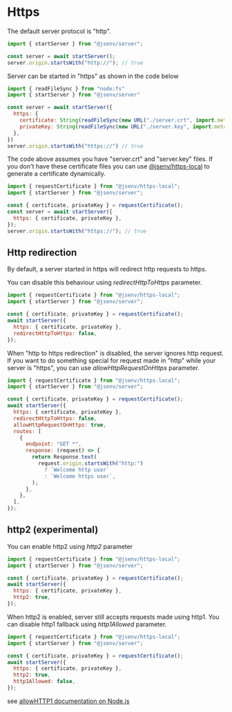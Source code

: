 # Https

The default server protocol is "http".

```js
import { startServer } from "@jsenv/server";

const server = await startServer();
server.origin.startsWith("http://"); // true
```

Server can be started in "https" as shown in the code below

```js
import { readFileSync } from "node:fs"
import { startServer } from "@jsenv/server"

const server = await startServer({
  https: {
    certificate: String(readFileSync(new URL("./server.crt", import.meta.url)),
    privateKey: String(readFileSync(new URL("./server.key", import.meta.url)),
  },
})
server.origin.startsWith("https://") // true
```

The code above assumes you have "server.crt" and "server.key" files.
If you don't have these certificate files you can use [@jsenv/https-local](https://github.com/jsenv/https-local#https-local---)
to generate a certificate dynamically.

```js
import { requestCertificate } from "@jsenv/https-local";
import { startServer } from "@jsenv/server";

const { certificate, privateKey } = requestCertificate();
const server = await startServer({
  https: { certificate, privateKey },
});
server.origin.startsWith("https://"); // true
```

## Http redirection

By default, a server started in https will redirect http requests to https.

You can disable this behaviour using _redirectHttpToHttps_ parameter.

```js
import { requestCertificate } from "@jsenv/https-local";
import { startServer } from "@jsenv/server";

const { certificate, privateKey } = requestCertificate();
await startServer({
  https: { certificate, privateKey },
  redirectHttpToHttps: false,
});
```

When "http to https redirection" is disabled, the server ignores http request. If you want to do something special for request made in "http" while your server is "https", you can use _allowHttpRequestOnHttps_ parameter.

```js
import { requestCertificate } from "@jsenv/https-local";
import { startServer } from "@jsenv/server";

const { certificate, privateKey } = requestCertificate();
await startServer({
  https: { certificate, privateKey },
  redirectHttpToHttps: false,
  allowHttpRequestOnHttps: true,
  routes: [
    {
      endpoint: "GET *",
      response: (request) => {
        return Response.text(
          request.origin.startsWith("http:")
            ? `Welcome http user`
            : `Welcome https user`,
        );
      },
    },
  ],
});
```

## http2 (experimental)

You can enable http2 using _http2_ parameter

```js
import { requestCertificate } from "@jsenv/https-local";
import { startServer } from "@jsenv/server";

const { certificate, privateKey } = requestCertificate();
await startServer({
  https: { certificate, privateKey },
  http2: true,
});
```

When http2 is enabled, server still accepts requests made using http1.
You can disable http1 fallback using _http1Allowed_ parameter.

```js
import { requestCertificate } from "@jsenv/https-local";
import { startServer } from "@jsenv/server";

const { certificate, privateKey } = requestCertificate();
await startServer({
  https: { certificate, privateKey },
  http2: true,
  http1Allowed: false,
});
```

see [allowHTTP1 documentation on Node.js](https://nodejs.org/dist/latest-v13.x/docs/api/http2.html#http2_http2_createsecureserver_options_onrequesthandler)
